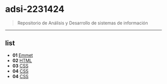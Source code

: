 # adsi-2231424
> Repositorio de Análisis y Desarrollo de sistemas de información
---
## list

- **01** [Emmet](01-emmet/)
- **02** [HTML](02-HTML4.01/)
- **03** [CSS](03-HTML5/)
- **04** [CSS](04-CSS2.1/)
- **04** [CSS](05-CSS3/)